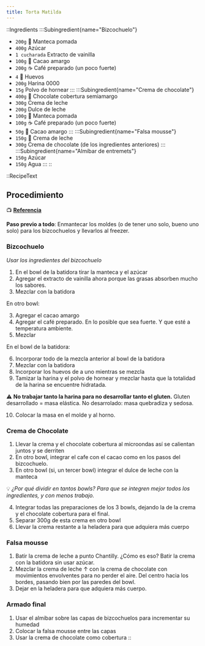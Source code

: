 ```yaml
---
title: Torta Matilda
---
```


::Ingredients
:::Subingredient{name="Bizcochuelo"}
- `200g` 🧈 Manteca pomada
- `400g`  Azúcar
- `1 cucharada` Extracto de vainilla
- `100g` 🍫 Cacao amargo
- `200g` ☕ Café preparado (un poco fuerte)
- `4` 🥚 Huevos
- `200g` Harina 0000
- `15g` Polvo de hornear
:::
:::Subingredient{name="Crema de chocolate"}
- `400g` 🍫 Chocolate cobertura semiamargo
- `300g` Crema de leche
- `200g` Dulce de leche
- `100g` 🧈 Manteca pomada
- `100g` ☕ Café preparado (un poco fuerte)
- `50g` 🍫 Cacao amargo
:::
:::Subingredient{name="Falsa mousse"}
- `150g` 🥛 Crema de leche
- `300g` Crema de chocolate (de los ingredientes anteriores)
:::
:::Subingredient{name="Almíbar de entremets"}
- `150g` Azúcar
- `150g` Agua
:::
::

::RecipeText


## Procedimiento

📺 [**Referencia**](https://www.youtube.com/watch?v=1AP7UzWD4Gs)

**Paso previo a todo**: Enmantecar los moldes (o de tener uno solo, bueno uno solo) para los bizcochuelos y llevarlos al freezer.

### Bizcochuelo

*Usar los ingredientes del bizcochuelo*

1. En el bowl de la batidora tirar la manteca y el azúcar
2. Agregar el extracto de vainilla ahora porque las grasas absorben mucho los sabores.
3. Mezclar con la batidora

En otro bowl:

3. Agregar el cacao amargo
4. Agregar el café preparado. En lo posible que sea fuerte. Y que esté a temperatura ambiente.
5. Mezclar

En el bowl de la batidora:

6. Incorporar todo de la mezcla anterior al bowl de la batidora
7. Mezclar con la batidora
8. Incorporar los huevos de a uno mientras se mezcla
9. Tamizar la harina y el polvo de hornear y mezclar hasta que la totalidad de la harina se encuentre hidratada.

⚠️ **No trabajar tanto la harina para no desarrollar tanto el gluten.** Gluten desarrollado = masa elástica. No desarrolado: masa quebradiza y sedosa.

10. Colocar la masa en el molde y al horno.

### Crema de Chocolate

1. Llevar la crema y el chocolate cobertura al microondas así se calientan juntos y se derriten
2. En otro bowl, integrar el cafe con el cacao como en los pasos del bizcochuelo.
3. En otro bowl (si, un tercer bowl) integrar el dulce de leche con la manteca

💡 *¿Por qué dividir en tantos bowls? Para que se integren mejor todos los ingredientes, y con menos trabajo.*

4. Integrar todas las preparaciones de los 3 bowls, dejando la de la crema y el chocolate cobertura para el final.
5. Separar 300g de esta crema en otro bowl
6. Llevar la crema restante a la heladera para que adquiera más cuerpo

### Falsa mousse

1. Batir la crema de leche a punto Chantilly. ¿Cómo es eso? Batir la crema con la batidora sin usar azúcar.
2. Mezclar la crema de leche ↑ con la crema de chocolate con movimientos envolventes para no perder el aire. Del centro hacia los bordes, pasando bien por las paredes del bowl.
3. Dejar en la heladera para que adquiera más cuerpo.

### Armado final

1. Usar el almibar sobre las capas de bizcochuelos para incrementar su humedad
2. Colocar la falsa mousse entre las capas
3. Usar la crema de chocolate como cobertura
::